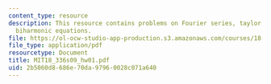```yaml
---
content_type: resource
description: This resource contains problems on Fourier series, taylor series, and
  biharmonic equations.
file: https://ol-ocw-studio-app-production.s3.amazonaws.com/courses/18-336-numerical-methods-for-partial-differential-equations-spring-2009/2b5060d8686e70da97960028c071a640_MIT18_336s09_hw01.pdf
file_type: application/pdf
resourcetype: Document
title: MIT18_336s09_hw01.pdf
uid: 2b5060d8-686e-70da-9796-0028c071a640
---
```

